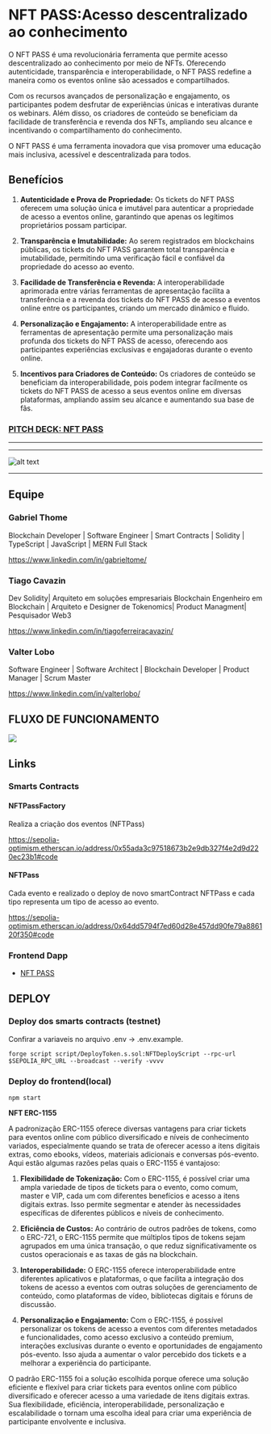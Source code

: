 # NFT PASS:Acesso descentralizado ao conhecimento #

O NFT PASS é uma revolucionária ferramenta que permite acesso descentralizado ao conhecimento por meio de NFTs. Oferecendo autenticidade, transparência e interoperabilidade, o NFT PASS redefine a maneira como os eventos online são acessados e compartilhados. 

Com os recursos avançados de personalização e engajamento, os participantes podem desfrutar de experiências únicas e interativas durante os webinars. Além disso, os criadores de conteúdo se beneficiam da facilidade de transferência e revenda dos NFTs, ampliando seu alcance e incentivando o compartilhamento do conhecimento. 

O NFT PASS é uma ferramenta inovadora que visa promover uma educação mais inclusiva, acessível e descentralizada para todos.

## **Benefícios**

1. **Autenticidade e Prova de Propriedade:** Os tickets do NFT PASS oferecem uma solução única e imutável para autenticar a propriedade de acesso a eventos online, garantindo que apenas os legítimos proprietários possam participar.

2. **Transparência e Imutabilidade:** Ao serem registrados em blockchains públicas,  os tickets do NFT PASS garantem total transparência e imutabilidade, permitindo uma verificação fácil e confiável da propriedade do acesso ao evento.

3. **Facilidade de Transferência e Revenda:** A interoperabilidade aprimorada entre várias ferramentas de apresentação facilita a transferência e a revenda dos  tickets do NFT PASS de acesso a eventos online entre os participantes, criando um mercado dinâmico e fluido.

4. **Personalização e Engajamento:** A interoperabilidade entre as ferramentas de apresentação permite uma personalização mais profunda dos tickets do NFT PASS de acesso, oferecendo aos participantes experiências exclusivas e engajadoras durante o evento online.

5. **Incentivos para Criadores de Conteúdo:** Os criadores de conteúdo se beneficiam da interoperabilidade, pois podem integrar facilmente os tickets do NFT PASS de acesso a seus eventos online em diversas plataformas, ampliando assim seu alcance e aumentando sua base de fãs.


### [PITCH DECK: NFT PASS](https://www.canva.com/design/DAGASh3UM_0/lDb-RdXqCaARCRHVagFgTg/view?utm_content=DAGASh3UM_0&utm_campaign=designshare&utm_medium=link&utm_source=editor)



-------
----

![alt text](docs/NFT_PAGE_One_Page.jpg)

-----


## Equipe


### Gabriel Thome
Blockchain Developer | Software Engineer | Smart Contracts | Solidity | TypeScript | JavaScript | MERN Full Stack

https://www.linkedin.com/in/gabrieltome/

### Tiago Cavazin
Dev Solidity| Arquiteto em  soluções empresariais Blockchain  Engenheiro em Blockchain | Arquiteto e Designer de Tokenomics|   Product Managment| Pesquisador Web3

https://www.linkedin.com/in/tiagoferreiracavazin/

###  Valter Lobo
Software Engineer | Software Architect | Blockchain Developer | Product Manager | Scrum Master

https://www.linkedin.com/in/valterlobo/



## FLUXO DE FUNCIONAMENTO 

![](<Web3 - Desenvolvimento (3).jpg>)


## Links


### Smarts Contracts 

#### NFTPassFactory 

Realiza a criação dos eventos  (NFTPass) 

https://sepolia-optimism.etherscan.io/address/0x55ada3c97518673b2e9db327f4e2d9d220ec23b1#code

#### NFTPass 

Cada evento e realizado o deploy de novo smartContract NFTPass
e cada tipo representa um tipo de acesso ao evento. 

https://sepolia-optimism.etherscan.io/address/0x64dd5794f7ed60d28e457dd90fe79a886120f350#code


### Frontend Dapp 

- [NFT PASS](https://decentralearn-nft-pass.vercel.app/)


##  DEPLOY


### Deploy dos smarts contracts (testnet)

Confirar a variaveis no arquivo .env -> .env.example.

    forge script script/DeployToken.s.sol:NFTDeployScript --rpc-url $SEPOLIA_RPC_URL --broadcast --verify -vvvv

       

### Deploy do frontend(local)

    npm start 


**NFT ERC-1155**

A padronização ERC-1155 oferece diversas vantagens para criar tickets para eventos online com público diversificado e níveis de conhecimento variados, especialmente quando se trata de oferecer acesso a itens digitais extras, como ebooks, vídeos, materiais adicionais e conversas pós-evento. Aqui estão algumas razões pelas quais o ERC-1155 é vantajoso:

1. **Flexibilidade de Tokenização:** Com o ERC-1155, é possível criar uma ampla variedade de tipos de tickets para o evento, como comum, master e VIP, cada um com diferentes benefícios e acesso a itens digitais extras. Isso permite segmentar e atender às necessidades específicas de diferentes públicos e níveis de conhecimento.

2. **Eficiência de Custos:** Ao contrário de outros padrões de tokens, como o ERC-721, o ERC-1155 permite que múltiplos tipos de tokens sejam agrupados em uma única transação, o que reduz significativamente os custos operacionais e as taxas de gás na blockchain.

3. **Interoperabilidade:** O ERC-1155 oferece interoperabilidade entre diferentes aplicativos e plataformas, o que facilita a integração dos tokens de acesso a eventos com outras soluções de gerenciamento de conteúdo, como plataformas de vídeo, bibliotecas digitais e fóruns de discussão.

4. **Personalização e Engajamento:** Com o ERC-1155, é possível personalizar os tokens de acesso a eventos com diferentes metadados e funcionalidades, como acesso exclusivo a conteúdo premium, interações exclusivas durante o evento e oportunidades de engajamento pós-evento. Isso ajuda a aumentar o valor percebido dos tickets e a melhorar a experiência do participante.

O padrão ERC-1155 foi a solução escolhida porque oferece uma solução eficiente e flexível para criar tickets para eventos online com público diversificado e oferecer acesso a uma variedade de itens digitais extras. 
Sua flexibilidade, eficiência, interoperabilidade, personalização e escalabilidade o tornam uma escolha ideal para criar uma experiência de participante envolvente e inclusiva.

